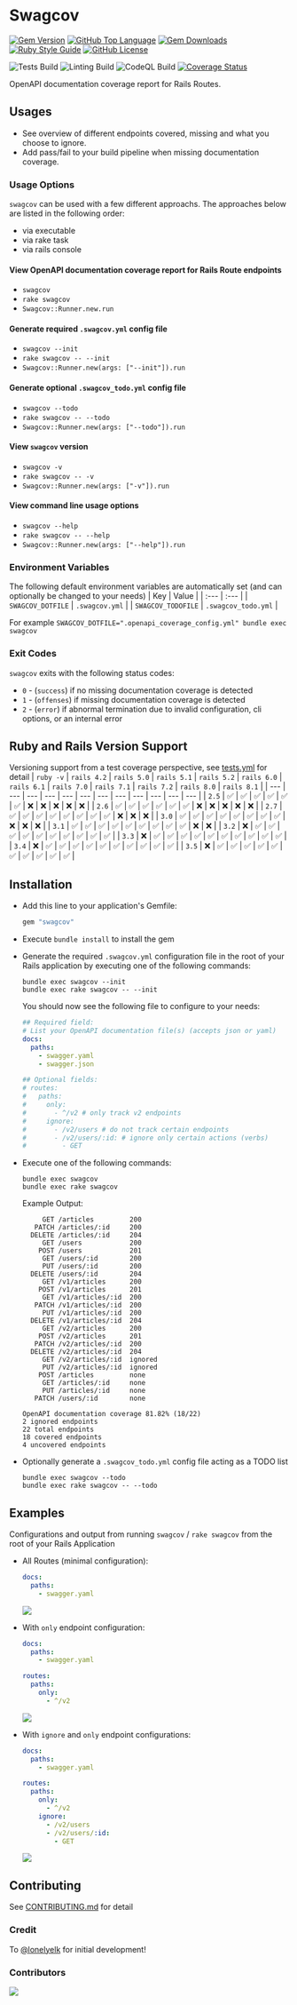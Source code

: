 # Swagcov
[![Gem Version](https://img.shields.io/gem/v/swagcov?logo=rubygems)](https://rubygems.org/gems/swagcov)
[![GitHub Top Language](https://img.shields.io/github/languages/top/smridge/swagcov)](https://rubygems.org/gems/swagcov)
[![Gem Downloads](https://img.shields.io/gem/dt/swagcov)](https://rubygems.org/gems/swagcov)
[![Ruby Style Guide](https://img.shields.io/badge/code_style-rubocop-brightgreen.svg)](https://github.com/rubocop-hq/rubocop)
[![GitHub License](https://img.shields.io/github/license/smridge/swagcov.svg)](https://github.com/smridge/swagcov/blob/main/LICENSE)

![Tests Build](https://github.com/smridge/swagcov/actions/workflows/tests.yml/badge.svg)
![Linting Build](https://github.com/smridge/swagcov/actions/workflows/linting.yml/badge.svg)
![CodeQL Build](https://github.com/smridge/swagcov/actions/workflows/codeql-analysis.yml/badge.svg)
[![Coverage Status](https://coveralls.io/repos/github/smridge/swagcov/badge.svg?branch=main)](https://coveralls.io/github/smridge/swagcov?branch=main)

OpenAPI documentation coverage report for Rails Routes.

## Usages
- See overview of different endpoints covered, missing and what you choose to ignore.
- Add pass/fail to your build pipeline when missing documentation coverage.

### Usage Options
`swagcov` can be used with a few different approachs.
The approaches below are listed in the following order:
- via executable
- via rake task
- via rails console

#### View OpenAPI documentation coverage report for Rails Route endpoints
- `swagcov`
- `rake swagcov`
- `Swagcov::Runner.new.run`

#### Generate required `.swagcov.yml` config file
- `swagcov --init`
- `rake swagcov -- --init`
- `Swagcov::Runner.new(args: ["--init"]).run`

#### Generate optional `.swagcov_todo.yml` config file
- `swagcov --todo`
- `rake swagcov -- --todo`
- `Swagcov::Runner.new(args: ["--todo"]).run`

#### View `swagcov` version
- `swagcov -v`
- `rake swagcov -- -v`
- `Swagcov::Runner.new(args: ["-v"]).run`

#### View command line usage options
- `swagcov --help`
- `rake swagcov -- --help`
- `Swagcov::Runner.new(args: ["--help"]).run`

### Environment Variables
The following default environment variables are automatically set (and can optionally be changed to your needs)
| Key                | Value               |
| :---               | :---                |
| `SWAGCOV_DOTFILE`  | `.swagcov.yml`      |
| `SWAGCOV_TODOFILE` | `.swagcov_todo.yml` |

For example `SWAGCOV_DOTFILE=".openapi_coverage_config.yml" bundle exec swagcov`

### Exit Codes
`swagcov` exits with the following status codes:
- `0` - (`success`) if no missing documentation coverage is detected
- `1` - (`offenses`) if missing documentation coverage is detected
- `2` - (`error`) if abnormal termination due to invalid configuration, cli options, or an internal error

## Ruby and Rails Version Support
Versioning support from a test coverage perspective, see [tests.yml](/.github/workflows/tests.yml) for detail
| `ruby -v` | `rails 4.2` | `rails 5.0` | `rails 5.1` | `rails 5.2` | `rails 6.0` | `rails 6.1` | `rails 7.0` | `rails 7.1` | `rails 7.2` | `rails 8.0` | `rails 8.1` |
| ---       | ---         | ---         | ---         | ---         | ---         | ---         | ---         | ---         | ---         | ---         | ---         |
| `2.5`     | ✅          | ✅          | ✅          | ✅          | ✅          | ✅          | ❌          | ❌          | ❌          | ❌          | ❌          |
| `2.6`     | ✅          | ✅          | ✅          | ✅          | ✅          | ✅          | ❌          | ❌          | ❌          | ❌          | ❌          |
| `2.7`     | ✅          | ✅          | ✅          | ✅          | ✅          | ✅          | ✅          | ✅          | ❌          | ❌          | ❌          |
| `3.0`     | ✅          | ✅          | ✅          | ✅          | ✅          | ✅          | ✅          | ✅          | ❌          | ❌          | ❌          |
| `3.1`     | ✅          | ✅          | ✅          | ✅          | ✅          | ✅          | ✅          | ✅          | ✅          | ❌          | ❌          |
| `3.2`     | ❌          | ✅          | ✅          | ✅          | ✅          | ✅          | ✅          | ✅          | ✅          | ✅          | ✅          |
| `3.3`     | ❌          | ✅          | ✅          | ✅          | ✅          | ✅          | ✅          | ✅          | ✅          | ✅          | ✅          |
| `3.4`     | ❌          | ✅          | ✅          | ✅          | ✅          | ✅          | ✅          | ✅          | ✅          | ✅          | ✅          |
| `3.5`     | ❌          | ✅          | ✅          | ✅          | ✅          | ✅          | ✅          | ✅          | ✅          | ✅          | ✅          |


## Installation
- Add this line to your application's Gemfile:
  ```ruby
  gem "swagcov"
  ```

- Execute `bundle install` to install the gem

- Generate the required `.swagcov.yml` configuration file in the root of your Rails application by executing one of the following commands:
  ```
  bundle exec swagcov --init
  bundle exec rake swagcov -- --init
  ```

  You should now see the following file to configure to your needs:
  ```yaml
  ## Required field:
  # List your OpenAPI documentation file(s) (accepts json or yaml)
  docs:
    paths:
      - swagger.yaml
      - swagger.json

  ## Optional fields:
  # routes:
  #   paths:
  #     only:
  #       - ^/v2 # only track v2 endpoints
  #     ignore:
  #       - /v2/users # do not track certain endpoints
  #       - /v2/users/:id: # ignore only certain actions (verbs)
  #         - GET
  ```

- Execute one of the following commands:
  ```
  bundle exec swagcov
  bundle exec rake swagcov
  ```

  Example Output:
  ```
       GET /articles         200
     PATCH /articles/:id     200
    DELETE /articles/:id     204
       GET /users            200
      POST /users            201
       GET /users/:id        200
       PUT /users/:id        200
    DELETE /users/:id        204
       GET /v1/articles      200
      POST /v1/articles      201
       GET /v1/articles/:id  200
     PATCH /v1/articles/:id  200
       PUT /v1/articles/:id  200
    DELETE /v1/articles/:id  204
       GET /v2/articles      200
      POST /v2/articles      201
     PATCH /v2/articles/:id  200
    DELETE /v2/articles/:id  204
       GET /v2/articles/:id  ignored
       PUT /v2/articles/:id  ignored
      POST /articles         none
       GET /articles/:id     none
       PUT /articles/:id     none
     PATCH /users/:id        none

  OpenAPI documentation coverage 81.82% (18/22)
  2 ignored endpoints
  22 total endpoints
  18 covered endpoints
  4 uncovered endpoints
  ```

- Optionally generate a `.swagcov_todo.yml` config file acting as a TODO list
  ```
  bundle exec swagcov --todo
  bundle exec rake swagcov -- --todo
  ```

## Examples
Configurations and output from running `swagcov` / `rake swagcov` from the root of your Rails Application
- All Routes (minimal configuration):
  ```yml
  docs:
    paths:
      - swagger.yaml
  ```
  <img src="https://raw.githubusercontent.com/smridge/swagcov/main/images/all-endpoints.png">


- With `only` endpoint configuration:
  ```yml
  docs:
    paths:
      - swagger.yaml

  routes:
    paths:
      only:
        - ^/v2
  ```
  <img src="https://raw.githubusercontent.com/smridge/swagcov/main/images/only-endpoints.png">

- With `ignore` and `only` endpoint configurations:
  ```yml
  docs:
    paths:
      - swagger.yaml

  routes:
    paths:
      only:
        - ^/v2
      ignore:
        - /v2/users
        - /v2/users/:id:
          - GET
  ```
  <img src="https://raw.githubusercontent.com/smridge/swagcov/main/images/ignore-and-only-endpoints.png">

## Contributing
See [CONTRIBUTING.md](CONTRIBUTING.md) for detail

### Credit
To [@lonelyelk](https://github.com/lonelyelk) for initial development!

### Contributors
<a href="https://github.com/smridge/swagcov/graphs/contributors">
  <img src="https://contrib.rocks/image?repo=smridge/swagcov" />
</a>
